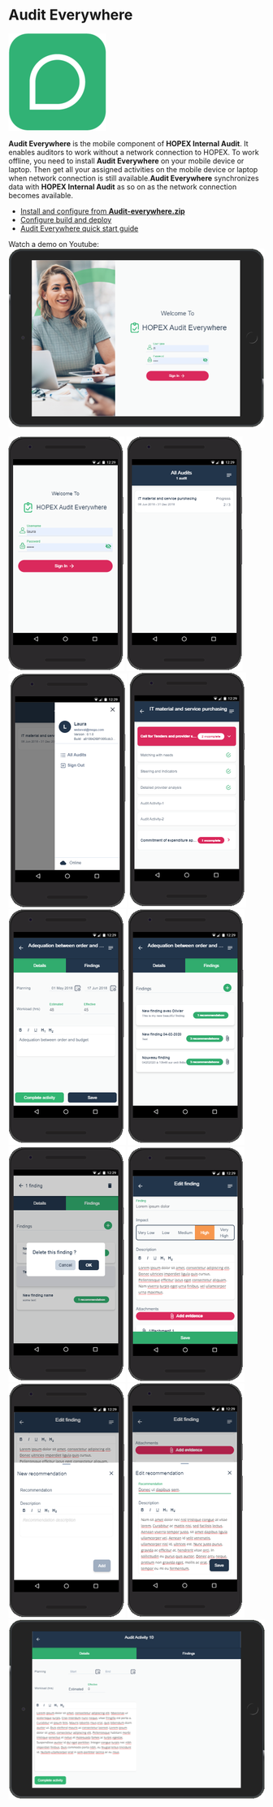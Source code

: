 # Audit Everywhere

![Application icon](documentation/images/Favicon.png)

**Audit Everywhere** is the mobile component of **HOPEX Internal Audit**. It enables auditors to work without a network connection to HOPEX.
To work offline, you need to install **Audit Everywhere** on your mobile device or laptop. Then get all your assigned activities on the mobile device or laptop when network connection is still available.**Audit Everywhere** synchronizes data with **HOPEX Internal Audit** as so on as the network connection becomes available.

- [Install and configure from **Audit-everywhere.zip**](documentation/deployment.md)
- [Configure build and deploy](documentation/configure-build-deploy.md)
- [Audit Everywhere quick start guide](documentation/readme.md)

Watch a demo on Youtube: [![Login](documentation/images/login-tab.png)](https://www.youtube.com/watch?v=O8AilpckiRI)

![Login](documentation/images/login.png)
![All audits](documentation/images/all-audits.png)
![Menu](documentation/images/menu.png)
![Audit details](documentation/images/audit-details.png)
![Activity details](documentation/images/activity-details.png)
![Activity findings](documentation/images/activity-findings.png)
![delete findings](documentation/images/delete-findings.png)
![Finding](documentation/images/finding.png)
![New Recommendation](documentation/images/recommendation-new.png)
![Recommendation](documentation/images/recommendation-edit.png)
![Activity details](documentation/images/activity-details-tab.png)
